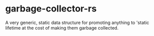 # garbage-collector-rs
A very generic, static data structure for promoting anything to 'static lifetime at the cost of making them garbage collected.
